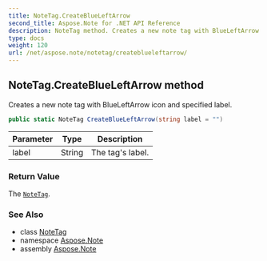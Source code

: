 ```yaml
---
title: NoteTag.CreateBlueLeftArrow
second_title: Aspose.Note for .NET API Reference
description: NoteTag method. Creates a new note tag with BlueLeftArrow icon and specified label
type: docs
weight: 120
url: /net/aspose.note/notetag/createblueleftarrow/
---
```

## NoteTag.CreateBlueLeftArrow method

Creates a new note tag with BlueLeftArrow icon and specified label.

```csharp
public static NoteTag CreateBlueLeftArrow(string label = "")
```

| Parameter | Type | Description |
| --- | --- | --- |
| label | String | The tag's label. |

### Return Value

The [`NoteTag`](../).

### See Also

* class [NoteTag](../)
* namespace [Aspose.Note](../../notetag/)
* assembly [Aspose.Note](../../../)



